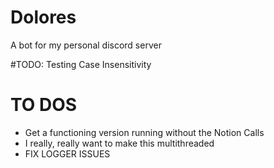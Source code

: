 # Dolores
A bot for my personal discord server

#TODO:
Testing
Case Insensitivity 

# TO DOS
* Get a functioning version running without the Notion Calls 
* I really, really want to make this multithreaded
*  FIX LOGGER ISSUES 

